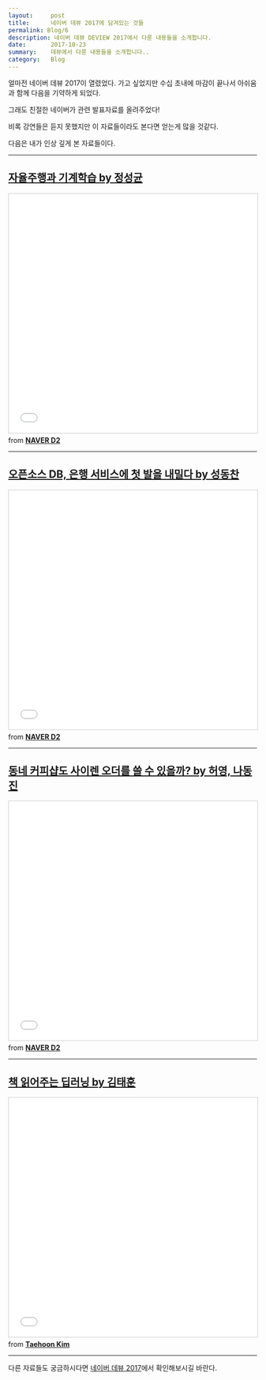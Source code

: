 ```yaml
---
layout:     post
title:      네이버 데뷰 2017에 담겨있는 것들
permalink: Blog/6
description: 네이버 데뷰 DEVIEW 2017에서 다룬 내용들을 소개합니다.
date:       2017-10-23
summary:    데뷰에서 다룬 내용들을 소개합니다..
category: 	Blog
---
```


얼마전 네이버 데뷰 2017이 열렸었다. 가고 싶었지만 수십 초내에 마감이 끝나서 아쉬움과 함께 다음을 기약하게 되었다.

그래도 친절한 네이버가 관련 발표자료를 올려주었다!

비록 강연들은 듣지 못했지만 이 자료들이라도 본다면 얻는게 많을 것같다.

다음은 내가 인상 깊게 본 자료들이다.

- - -

## [자율주행과 기계학습 by 정성균](https://deview.kr/2017/schedule/205)

<iframe src="//www.slideshare.net/slideshow/embed_code/key/qMNZodU85BPqwz" width="595" height="485" frameborder="0" marginwidth="0" marginheight="0" scrolling="no" style="border:1px solid #CCC; border-width:1px; margin-bottom:5px; max-width: 100%;" allowfullscreen> </iframe> 

<div style="margin-bottom:5px"> <strong> <a href="//www.slideshare.net/deview/124-80844653" title="[124]자율주행과 기계학습" target="_blank"></a> </strong> from <strong><a href="https://www.slideshare.net/deview" target="_blank">NAVER D2</a></strong> </div>


- - -

## [오픈소스 DB, 은행 서비스에 첫 발을 내밀다 by 성동찬](https://deview.kr/2017/schedule/215)

<iframe src="//www.slideshare.net/slideshow/embed_code/key/KYCDXfQUVDazz" width="595" height="485" frameborder="0" marginwidth="0" marginheight="0" scrolling="no" style="border:1px solid #CCC; border-width:1px; margin-bottom:5px; max-width: 100%;" allowfullscreen> </iframe> <div style="margin-bottom:5px"> <strong> <a href="//www.slideshare.net/deview/135-80845610" title="[135] 오픈소스 데이터베이스, 은행 서비스에 첫발을 내밀다." target="_blank"></a> </strong> from <strong><a href="https://www.slideshare.net/deview" target="_blank">NAVER D2</a></strong> </div>

- - -

## [동네 커피샵도 사이렌 오더를 쓸 수 있을까? by 허영, 나동진](https://deview.kr/2017/schedule/199)

<iframe src="//www.slideshare.net/slideshow/embed_code/key/kXtfZmyerwuVMz" width="595" height="485" frameborder="0" marginwidth="0" marginheight="0" scrolling="no" style="border:1px solid #CCC; border-width:1px; margin-bottom:5px; max-width: 100%;" allowfullscreen> </iframe> <div style="margin-bottom:5px"> <strong> <a href="//www.slideshare.net/deview/123-80843907" title="[123]동네 커피샵도 사이렌 오더를 쓸 수 있을까" target="_blank"></a> </strong> from <strong><a href="https://www.slideshare.net/deview" target="_blank">NAVER D2</a></strong> </div>

- - -
## [책 읽어주는 딥러닝 by 김태훈](https://deview.kr/2017/schedule/182)

<iframe src="//www.slideshare.net/slideshow/embed_code/key/7GHy0N6HskSZx1" width="595" height="485" frameborder="0" marginwidth="0" marginheight="0" scrolling="no" style="border:1px solid #CCC; border-width:1px; margin-bottom:5px; max-width: 100%;" allowfullscreen> </iframe> <div style="margin-bottom:5px"> <strong> <a href="//www.slideshare.net/carpedm20/deview-2017-80824162" title="책 읽어주는 딥러닝: 배우 유인나가 해리포터를 읽어준다면 DEVIEW 2017" target="_blank"></a> </strong> from <strong><a href="https://www.slideshare.net/carpedm20" target="_blank">Taehoon Kim</a></strong> </div>


- - -


다른 자료들도 궁금하시다면 [네이버 데뷰 2017](https://deview.kr/2017/schedule)에서 확인해보시길 바란다.